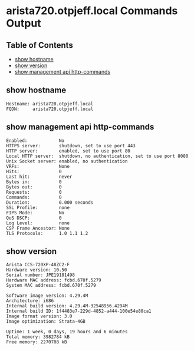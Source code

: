 # arista720.otpjeff.local Commands Output

## Table of Contents

- [show hostname](#show-hostname)
- [show version](#show-version)
- [show management api http-commands](#show-management-api-http-commands)
## show hostname

```
Hostname: arista720.otpjeff.local
FQDN:     arista720.otpjeff.local
```
## show management api http-commands

```
Enabled:            No
HTTPS server:       shutdown, set to use port 443
HTTP server:        enabled, set to use port 80
Local HTTP server:  shutdown, no authentication, set to use port 8080
Unix Socket server: enabled, no authentication
VRFs:               None
Hits:               0
Last hit:           never
Bytes in:           0
Bytes out:          0
Requests:           0
Commands:           0
Duration:           0.000 seconds
SSL Profile:        none
FIPS Mode:          No
QoS DSCP:           0
Log Level:          none
CSP Frame Ancestor: None
TLS Protocols:      1.0 1.1 1.2
```
## show version

```
Arista CCS-720XP-48ZC2-F
Hardware version: 10.50
Serial number: JPE19181498
Hardware MAC address: fcbd.670f.5279
System MAC address: fcbd.670f.5279

Software image version: 4.29.4M
Architecture: i686
Internal build version: 4.29.4M-32548956.4294M
Internal build ID: 1f4483e7-229d-4852-a444-100e54e80ca1
Image format version: 3.0
Image optimization: Strata-4GB

Uptime: 1 week, 0 days, 19 hours and 6 minutes
Total memory: 3982784 kB
Free memory: 2270708 kB
```
